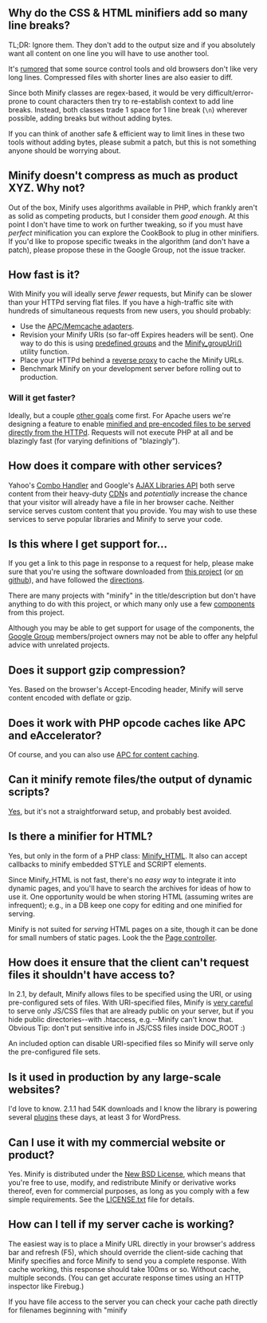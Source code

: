 ## Why do the CSS & HTML minifiers add so many line breaks?

TL;DR: Ignore them. They don't add to the output size and if you absolutely want all content on one line you will have to use another tool.

It's [rumored](https://github.com/yui/yuicompressor/blob/master/doc/README#L43) that some source control tools and old browsers don't like very long lines. Compressed files with shorter lines are also easier to diff.

Since both Minify classes are regex-based, it would be very difficult/error-prone to count characters then try to re-establish context to add line breaks. Instead, both classes trade 1 space for 1 line break (`\n`) wherever possible, adding breaks but without adding bytes.

If you can think of another safe & efficient way to limit lines in these two tools without adding bytes, please  submit a patch, but this is not something anyone should be worrying about.

## Minify doesn't compress as much as product XYZ. Why not?

Out of the box, Minify uses algorithms available in PHP, which frankly aren't as solid as competing products, but I consider them _good enough_. At this point I don't have time to work on further tweaking, so if you must have _perfect_ minification you can explore the CookBook to plug in other minifiers. If you'd like to propose specific tweaks in the algorithm (and don't have a patch), please propose these in the Google Group, not the issue tracker.

## How fast is it?

With Minify you will ideally serve _fewer_ requests, but Minify can be slower than your HTTPd serving flat files. If you have a high-traffic site with hundreds of simultaneous requests from new users, you should probably:

  * Use the [APC/Memcache adapters](CookBook.md).
  * Revision your Minify URIs (so far-off Expires headers will be sent). One way to do this is using [predefined groups](http://code.google.com/p/minify/source/browse/tags/release_2.1.3/min/README.txt#69) and the [Minify\_groupUri()](http://code.google.com/p/minify/source/browse/tags/release_2.1.3/min/utils.php#13) utility function.
  * Place your HTTPd behind a [reverse proxy](http://www.squid-cache.org/Intro/why.dyn) to cache the Minify URLs.
  * Benchmark Minify on your development server before rolling out to production.

### Will it get faster?

Ideally, but a couple [other goals](ProjectGoals.md) come first. For Apache users we're designing a feature to enable [minified and pre-encoded files to be served directly from the HTTPd](http://mrclay.org/index.php/2008/05/25/apache-http-encoding-negotiation-notes/). Requests will not execute PHP at all and be blazingly fast (for varying definitions of "blazingly").

## How does it compare with other services?

Yahoo's [Combo Handler](http://yuiblog.com/blog/2008/07/16/combohandler/) and Google's [AJAX Libraries API](http://code.google.com/apis/ajaxlibs/) both serve content from their heavy-duty [CDN](http://en.wikipedia.org/wiki/Content_Delivery_Network)s and _potentially_ increase the chance that your visitor will already have a file in her browser cache. Neither service serves custom content that you provide. You may wish to use these services to serve popular libraries and Minify to serve your code.

## Is this where I get support for...

If you get a link to this page in response to a request for help, please make sure that you're using the software downloaded from [this project](http://code.google.com/p/minify/) (or [on github](https://github.com/mrclay/minify)), and have followed the [directions](UserGuide.md).

There are many projects with "minify" in the title/description but don't have anything to do with this project, or which many only use a few [components](ComponentClasses.md) from this project.

Although you may be able to get support for usage of the components, the [Google Group](http://groups.google.com/group/minify) members/project owners may not be able to offer any helpful advice with unrelated projects.

## Does it support gzip compression?

Yes. Based on the browser's Accept-Encoding header, Minify will serve content encoded with deflate or gzip.

## Does it work with PHP opcode caches like APC and eAccelerator?

Of course, and you can also use [APC for content caching](CookBook.md).

## Can it minify remote files/the output of dynamic scripts?

[Yes](http://code.google.com/p/minify/wiki/CustomSource#Non-File_Sources), but it's not a straightforward setup, and probably best avoided.

## Is there a minifier for HTML?

Yes, but only in the form of a PHP class: [Minify\_HTML](http://code.google.com/p/minify/source/browse/min/lib/Minify/HTML.php).
It also can accept callbacks to minify embedded STYLE and SCRIPT elements.

Since Minify\_HTML is not fast, there's no _easy way_ to integrate it into dynamic pages, and you'll have to search the archives for ideas of how to use it. One opportunity would be when storing HTML (assuming writes are infrequent); e.g., in a DB keep one copy for editing and one minified for serving.

Minify is not suited for _serving_ HTML pages on a site, though it can be done for small numbers of static pages. Look the the [Page controller](http://code.google.com/p/minify/source/browse/min/lib/Minify/Controller/Page.php).

## How does it ensure that the client can't request files it shouldn't have access to?

In 2.1, by default, Minify allows files to be specified using the URI, or using pre-configured sets of files. With URI-specified files, Minify is [very careful](Security.md) to serve only JS/CSS files that are already public on your server, but if you hide public directories--with .htaccess, e.g.--Minify can't know that. Obvious Tip: don't put sensitive info in JS/CSS files inside DOC\_ROOT :)

An included option can disable URI-specified files so Minify will serve only the pre-configured file sets.

## Is it used in production by any large-scale websites?

I'd love to know. 2.1.1 had 54K downloads and I know the library is powering several [plugins](http://mrclay.org/index.php/2009/01/10/minify-getting-out-there/) these days, at least 3 for WordPress.

## Can I use it with my commercial website or product?

Yes. Minify is distributed under the [New BSD License](http://www.opensource.org/licenses/bsd-license.php), which means that you're free to use, modify, and redistribute Minify or derivative works thereof, even for commercial purposes, as long as you comply with a few simple requirements. See the [LICENSE.txt](http://code.google.com/p/minify/source/browse/LICENSE.txt) file for details.

## How can I tell if my server cache is working?

The easiest way is to place a Minify URL directly in your browser's address bar and refresh (F5), which should override the client-side caching that Minify specifies and force Minify to send you a complete response. With cache working, this response should take 100ms or so. Without cache, multiple seconds. (You can get accurate response times using an HTTP inspector like Firebug.)

If you have file access to the server you can check your cache path directly for filenames beginning with "minify